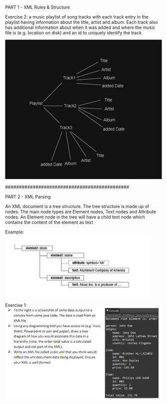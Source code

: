 PART 1 - XML Rules & Structure

Exercise 2:
a music playlist of song tracks with each track entry in the
playlist having information about the title, artist and album. Each track also has additional
information about when it was added and where the music file is (e.g. location on disk) and
an id to uniquely identify the track

![alt text](img/playlist-tree-diagram.png?raw=true "Tree Diagram")

#############################################

PART 2 - XML Parsing

An XML document is a tree structure. The tree structure is made up of nodes. The main node types
are Element nodes, Text nodes and Attribute nodes. An Element node in the tree will have a child
text node which contains the content of the element as text

Example:
![alt text](img/example.png?raw=true "Example Parsing")

Exercise 1: 
![alt text](img/exercise-1.png?raw=true "Exercise 1")
